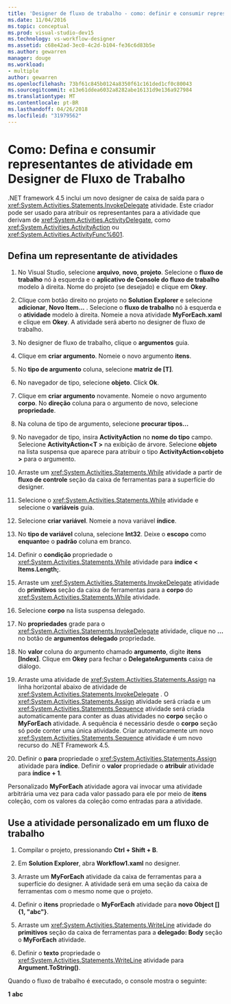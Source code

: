 ```yaml
---
title: 'Designer de fluxo de trabalho - como: definir e consumir representantes de atividades'
ms.date: 11/04/2016
ms.topic: conceptual
ms.prod: visual-studio-dev15
ms.technology: vs-workflow-designer
ms.assetid: c68e42ad-3ec0-4c2d-b104-fe36c6d83b5e
ms.author: gewarren
manager: douge
ms.workload:
- multiple
author: gewarren
ms.openlocfilehash: 73bf61c845b0124a8350f61c161ded1cf0c80043
ms.sourcegitcommit: e13e61ddea6032a8282abe16131d9e136a927984
ms.translationtype: MT
ms.contentlocale: pt-BR
ms.lasthandoff: 04/26/2018
ms.locfileid: "31979562"
---
```

# <a name="how-to-define-and-consume-activity-delegates-in-the-workflow-designer"></a>Como: Defina e consumir representantes de atividade em Designer de Fluxo de Trabalho

.NET framework 4.5 inclui um novo designer de caixa de saída para o <xref:System.Activities.Statements.InvokeDelegate> atividade. Este criador pode ser usado para atribuir os representantes para a atividade que derivam de <xref:System.Activities.ActivityDelegate>, como <xref:System.Activities.ActivityAction> ou <xref:System.Activities.ActivityFunc%601>.

## <a name="define-an-activity-delegate"></a>Defina um representante de atividades

1.  No Visual Studio, selecione **arquivo**, **novo**, **projeto**. Selecione o **fluxo de trabalho** nó à esquerda e o **aplicativo de Console do fluxo de trabalho** modelo à direita. Nome do projeto (se desejado) e clique em **Okey**.

2.  Clique com botão direito no projeto no **Solution Explorer** e selecione **adicionar**, **Novo Item...** . Selecione o **fluxo de trabalho** nó à esquerda e o **atividade** modelo à direita. Nomeie a nova atividade **MyForEach.xaml** e clique em **Okey**. A atividade será aberto no designer de fluxo de trabalho.

3.  No designer de fluxo de trabalho, clique o **argumentos** guia.

4.  Clique em **criar argumento**. Nomeie o novo argumento **itens**.

5.  No **tipo de argumento** coluna, selecione **matriz de [T]**.

6.  No navegador de tipo, selecione **objeto**. Click **Ok**.

7.  Clique em **criar argumento** novamente. Nomeie o novo argumento **corpo**. No **direção** coluna para o argumento de novo, selecione **propriedade**.

8.  Na coluna de tipo de argumento, selecione **procurar tipos...**

9. No navegador de tipo, insira **ActivityAction** no **nome do tipo** campo. Selecione **ActivityAction\<T >** na exibição de árvore. Selecione **objeto** na lista suspensa que aparece para atribuir o tipo **ActivityAction\<objeto >** para o argumento.

10. Arraste um <xref:System.Activities.Statements.While> atividade a partir de **fluxo de controle** seção da caixa de ferramentas para a superfície do designer.

11. Selecione o <xref:System.Activities.Statements.While> atividade e selecione o **variáveis** guia.

12. Selecione **criar variável**. Nomeie a nova variável **índice**.

13. No **tipo de variável** coluna, selecione **Int32**. Deixe o **escopo** como **enquanto**e o **padrão** coluna em branco.

14. Definir o **condição** propriedade o <xref:System.Activities.Statements.While> atividade para **índice < Items.Length;**.

15. Arraste um <xref:System.Activities.Statements.InvokeDelegate> atividade do **primitivos** seção da caixa de ferramentas para a **corpo** do <xref:System.Activities.Statements.While> atividade.

16. Selecione **corpo** na lista suspensa delegado.

17. No **propriedades** grade para o <xref:System.Activities.Statements.InvokeDelegate> atividade, clique no **...**  no botão de **argumentos delegado** propriedade.

18. No **valor** coluna do argumento chamado **argumento**, digite **itens [Index]**. Clique em **Okey** para fechar o **DelegateArguments** caixa de diálogo.

19. Arraste uma atividade de <xref:System.Activities.Statements.Assign> na linha horizontal abaixo de atividade de <xref:System.Activities.Statements.InvokeDelegate> . O <xref:System.Activities.Statements.Assign> atividade será criada e um <xref:System.Activities.Statements.Sequence> atividade será criada automaticamente para conter as duas atividades no **corpo** seção o **MyForEach** atividade. A sequência é necessário desde o **corpo** seção só pode conter uma única atividade. Criar automaticamente um novo <xref:System.Activities.Statements.Sequence> atividade é um novo recurso do .NET Framework 4.5.

20. Definir o **para** propriedade o <xref:System.Activities.Statements.Assign> atividade para **índice**. Definir o **valor** propriedade o **atribuir** atividade para **índice + 1**.

 Personalizado **MyForEach** atividade agora vai invocar uma atividade arbitrária uma vez para cada valor passado para ele por meio de **itens** coleção, com os valores da coleção como entradas para a atividade.

## <a name="use-the-custom-activity-in-a-workflow"></a>Use a atividade personalizado em um fluxo de trabalho

1.  Compilar o projeto, pressionando **Ctrl + Shift + B**.

2.  Em **Solution Explorer**, abra **Workflow1.xaml** no designer.

3.  Arraste um **MyForEach** atividade da caixa de ferramentas para a superfície do designer. A atividade será em uma seção da caixa de ferramentas com o mesmo nome que o projeto.

4.  Definir o **itens** propriedade o **MyForEach** atividade para **novo Object [] {1, "abc"}**.

5.  Arraste um <xref:System.Activities.Statements.WriteLine> atividade do **primitivos** seção da caixa de ferramentas para a **delegado: Body** seção o **MyForEach** atividade.

6.  Definir o **texto** propriedade o <xref:System.Activities.Statements.WriteLine> atividade para **Argument.ToString()**.

Quando o fluxo de trabalho é executado, o console mostra o seguinte:

**1**
**abc**